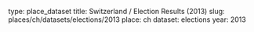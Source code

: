 type: place_dataset
title: Switzerland / Election Results (2013)
slug: places/ch/datasets/elections/2013
place: ch
dataset: elections
year: 2013
